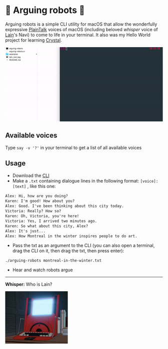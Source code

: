 # 🤖 Arguing robots 🤖

Arguing robots is a simple CLI utility for macOS that allow the wonderfully expressive [PlainTalk](https://www.wikiwand.com/en/PlainTalk) voices of macOS (including beloved *whisper* voice of [Lain](https://www.wikiwand.com/en/Serial_Experiments_Lain)'s Navi) to come to life in your terminal. It also was my Hello World project for learning [Crystal](https://crystal-lang.org/).

![How to use arguing robots](how-to.gif)

## Available voices

Type `say -v '?'` in your terminal to get a list of all available voices

## Usage

* Download the [CLI](https://github.com/christophemarois/arguing-robots/raw/master/arguing-robots)
* Make a `.txt` containing dialogue lines in the following format: `[voice]: [text]` , like this one:

```
Alex: Hi, how are you doing?
Karen: I'm good! How about you?
Alex: Good. I've been thinking about this city today.
Victoria: Really? How so?
Karen: Oh, Victoria, you're here!
Victoria: Yes, I arrived two minutes ago.
Karen: So what about this city, Alex?
Alex: It's just...
Alex: How Montreal in the winter inspires people to do art.
```

* Pass the txt as an argument to the CLI (you can also open a terminal, drag the CLI on it, then drag the txt, then press enter):

```
./arguing-robots montreal-in-the-winter.txt
```

* Hear and watch robots argue

---

**Whisper:** Who is Lain?

![Lain's Navi](lain_navi.jpg)
